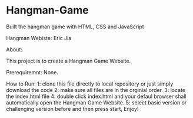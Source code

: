 # Hangman-Game
Built the hangman game with HTML, CSS and JavaScript


Hangman Webiste:  Eric Jia

About:

This project is to create a Hangman Game Website.

Prerequiremnt: None.

How to Run: 1: clone this file directly to local repository or just simply download the code 2: make sure all files are in the orginial order. 3: locate the index.html file 4: double click index.html and your defaul browser shall automatically open the Hangman Game Website. 5: select basic version or challenging version before and then press start, Enjoy!